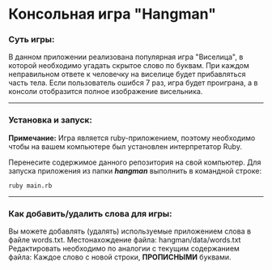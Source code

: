 Консольная игра "Hangman"
===

### Суть игры:

В данном приложении реализована популярная игра "Виселица", в которой необходимо угадать скрытое слово
по буквам. При каждом неправильном ответе к человечку на виселице будет прибавляться часть
тела. Если пользователь ошибся 7 раз, игра будет проиграна, а в консоли отобразится 
полное изображение висельника.

---

### Установка и запуск:

**Примечание:** Игра является ruby-приложением, поэтому необходимо чтобы на вашем компьютере был 
установлен интерпретатор Ruby.

Перенесите содержимое данного репозитория на свой компьютер.
Для запуска приложения из папки ***hangman*** выполнить в командной строке:

```
ruby main.rb
```
----

### Как добавить/удалить слова для игры:

Вы можете добавлять (удалять) используемые приложением слова в файле words.txt.
Местонахождение файла: hangman/data/words.txt
Редактировать необходимо по аналогии с текущим содержанием файла: Каждое слово с 
новой строки, **ПРОПИСНЫМИ** буквами.

